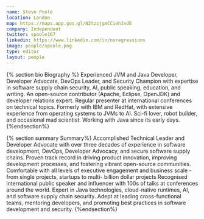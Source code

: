 ```yaml
---
name: Steve Poole
location: London
map: https://maps.app.goo.gl/N2tzzjgmCCiehJxd6
company: Independent
twitter: spoole167
linkedin: https://www.linkedin.com/in/noregressions
image: people/spoole.png
type: editor
layout: people
---
```

{% section bio Biography %}
Experienced JVM and Java Developer, Developer Advocate,
DevOps Leader, and Security Champion with expertise in
software supply chain security, AI, public speaking,
education, and writing. An open-source contributor
(Apache, Eclipse, OpenJDK) and developer relations expert.
Regular presenter at international conferences on technical
topics. Formerly with IBM and RedHat, with extensive
experience from operating systems to JVMs to AI. Sci-fi
lover, robot builder, and occasional mad scientist. Working
with Java since its early days.
{%endsection%}

{% section summary Summary%}
Accomplished Technical Leader and Developer Advocate
with over three decades of experience in software
development, DevOps, Developer Advocacy, and secure
software supply chains.
Proven track record in driving product innovation, improving
development processes, and fostering vibrant open-source
communities.
Comfortable with all levels of executive engagement and
business scale - from single projects, startups to multi-
billion dollar projects
Recognised international public speaker and influencer with
100s of talks at conferences around the world. Expert in
Java technologies, cloud-native runtimes, AI, and software
supply chain security. Adept at leading cross-functional
teams, mentoring developers, and promoting best practices
in software development and security.
{%endsection%}
